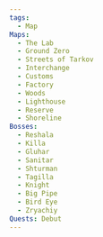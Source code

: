 ```yaml
---
tags:
  - Map
Maps:
  - The Lab
  - Ground Zero
  - Streets of Tarkov
  - Interchange
  - Customs
  - Factory
  - Woods
  - Lighthouse
  - Reserve
  - Shoreline
Bosses: 
  - Reshala
  - Killa
  - Gluhar
  - Sanitar
  - Shturman
  - Tagilla
  - Knight
  - Big Pipe
  - Bird Eye
  - Zryachiy
Quests: Debut
---
```

